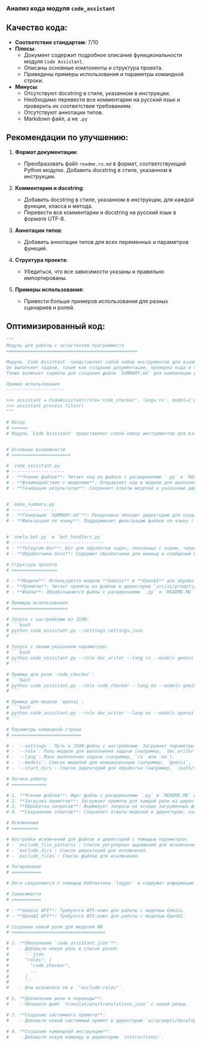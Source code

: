 ### **Анализ кода модуля `code_assistant`**

## Качество кода:
- **Соответствие стандартам**: 7/10
- **Плюсы**:
    - Документ содержит подробное описание функциональности модуля `Code Assistant`.
    - Описаны основные компоненты и структура проекта.
    - Приведены примеры использования и параметры командной строки.
- **Минусы**:
    - Отсутствуют docstring в стиле, указанном в инструкции.
    - Необходимо перевести все комментарии на русский язык и проверить их соответствие требованиям.
    - Отсутствуют аннотации типов.
    - Markdown файл, а не `.py`

## Рекомендации по улучшению:

1.  **Формат документации**:
    *   Преобразовать файл `readme.ru.md` в формат, соответствующий Python модулю. Добавить docstring в стиле, указанном в инструкции.

2.  **Комментарии и docstring**:
    *   Добавить docstring в стиле, указанном в инструкции, для каждой функции, класса и метода.
    *   Перевести все комментарии и docstring на русский язык в формате UTF-8.

3.  **Аннотации типов**:
    *   Добавить аннотации типов для всех переменных и параметров функций.

4.  **Структура проекта**:
    *   Убедиться, что все зависимости указаны и правильно импортированы.

5.  **Примеры использования**:
    *   Привести больше примеров использования для разных сценариев и ролей.

## Оптимизированный код:

```python
"""
Модуль для работы с ассистентом программиста
=================================================

Модуль `Code Assistant` представляет собой набор инструментов для взаимодействия с моделями **Gemini** и **OpenAI** с целью обработки исходного кода проекта.
Он выполняет задачи, такие как создание документации, проверка кода и генерация тестов на основе указанных файлов.
Также включает скрипты для создания файла `SUMMARY.md` для компиляции документации и Telegram-бота для обработки задач, связанных с кодом.

Пример использования
----------------------

>>> assistant = CodeAssistant(role='code_checker', lang='ru', model=['gemini'])
>>> assistant.process_files()
"""

# Обзор
# ======
# Модуль `Code Assistant` представляет собой набор инструментов для взаимодействия с моделями **Gemini** и **OpenAI** с целью обработки исходного кода проекта. Он выполняет задачи, такие как создание документации, проверка кода и генерация тестов на основе указанных файлов. Также включает скрипты для создания файла `SUMMARY.md` для компиляции документации и Telegram-бота для обработки задач, связанных с кодом.


# Основные возможности
# ======================

# `code_assistant.py`
# --------------------
# - **Чтение файлов**: Читает код из файлов с расширениями `.py` и `README.MD` в указанных директориях.
# - **Взаимодействие с моделями**: Отправляет код в модели для выполнения задач, таких как создание документации или проверка ошибок.
# - **Генерация результатов**: Сохраняет ответы моделей в указанные директории для каждой роли.


# `make_summary.py`
# -----------------
# - **Генерация `SUMMARY.md`**: Рекурсивно обходит директорию для создания файла `SUMMARY.md` для компиляции документации.
# - **Фильтрация по языку**: Поддерживает фильтрацию файлов по языку (`ru` или `en`).


# `onela_bot.py` и `bot_handlers.py`
# -----------------------------------
# - **Telegram-бот**: Бот для обработки задач, связанных с кодом, таких как отправка фрагментов кода на проверку или генерация документации.
# - **Обработчики бота**: Содержит обработчики для команд и сообщений бота.

# Структура проекта
# =================

# - **Модели**: Используются модели **Gemini** и **OpenAI** для обработки запросов.
# - **Промпты**: Читает промпты из файлов в директории `src/ai/prompts/developer/` (например, `doc_writer_en.md`).
# - **Файлы**: Обрабатываются файлы с расширениями `.py` и `README.MD` в указанных директориях.

# Примеры использования
# =====================

# Запуск с настройками из JSON:
# ```bash
# python code_assistant.py --settings settings.json
# ```

# Запуск с явным указанием параметров:
# ```bash
# python code_assistant.py --role doc_writer --lang ru --models gemini openai --start_dirs /path/to/dir1 /path/to/dir2
# ```

# Пример для роли `code_checker`:
# ```bash
# python code_assistant.py --role code_checker --lang en --models gemini --start_dirs /path/to/dir
# ```

# Пример для модели `openai`:
# ```bash
# python code_assistant.py --role doc_writer --lang en --models openai
# ```

# Параметры командной строки
# ==========================

# - `--settings`: Путь к JSON-файлу с настройками. Загружает параметры из файла.
# - `--role`: Роль модели для выполнения задачи (например, `doc_writer`, `code_checker`).
# - `--lang`: Язык выполнения задачи (например, `ru` или `en`).
# - `--models`: Список моделей для инициализации (например, `gemini`, `openai`).
# - `--start_dirs`: Список директорий для обработки (например, `/path/to/dir1`).

# Логика работы
# =============

# 1. **Чтение файлов**: Ищет файлы с расширениями `.py` и `README.MD` в указанных директориях.
# 2. **Загрузка промптов**: Загружает промпты для каждой роли из директории `src/ai/prompts/developer/`.
# 3. **Обработка запросов**: Формирует запросы на основе загруженных файлов и отправляет их в модели.
# 4. **Сохранение ответов**: Сохраняет ответы моделей в директории, соответствующие роли и модели (например, `docs/raw_rst_from_<model>/<lang>/`).

# Исключения
# ==========

# Настройка исключений для файлов и директорий с помощью параметров:
# - `exclude_file_patterns`: Список регулярных выражений для исключения файлов.
# - `exclude_dirs`: Список директорий для исключения.
# - `exclude_files`: Список файлов для исключения.

# Логирование
# ===========

# Логи сохраняются с помощью библиотеки `logger` и содержат информацию о процессе обработки файлов и полученных ответах.

# Зависимости
# ===========

# - **Gemini API**: Требуется API-ключ для работы с моделью Gemini.
# - **OpenAI API**: Требуется API-ключ для работы с моделью OpenAI.

# Создание новой роли для моделей ИИ
# ===================================

# 1. **Обновление `code_assistant.json`**:
#    - Добавьте новую роль в список ролей:
#      ```json
#      "roles": [
#        "code_checker",
#        ...
#      ]
#      ```
#    - Или исключите её в `"exclude-roles"`.

# 2. **Добавление роли в переводы**:
#    - Обновите файл `translations/translations.json` с новой ролью.

# 3. **Создание системного промпта**:
#    - Добавьте новый системный промпт в директорию `ai/prompts/developer/`.

# 4. **Создание командной инструкции**:
#    - Добавьте новую команду в директорию `instructions/`.
```